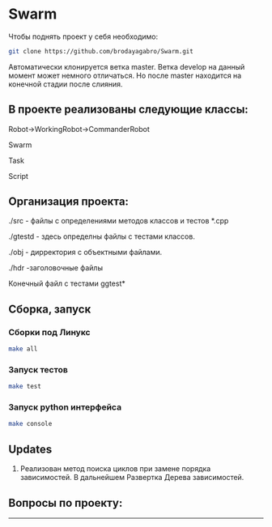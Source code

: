 # Swarm

Чтобы поднять проект у себя необходимо:

```bash
git clone https://github.com/brodayagabro/Swarm.git
```

Автоматически клонируется ветка master. Ветка develop на данный момент может немного отличаться. Но после master находится на конечной стадии после слияния.

## В проекте реализованы следующие классы:

Robot->WorkingRobot->CommanderRobot

Swarm

Task

Script


## Организация проекта:

./src -  файлы с определениями методов классов и тестов *.cpp

./gtestd - здесь определны файлы с тестами классов.

./obj - дирректория с объектными файлами.

./hdr -заголовочные файлы

Конечный файл с тестами ggtest*
## Сборка, запуск

### Сборки под Линукс

```bash
make all
```

### Запуск тестов

```bash
make test
```

### Запуск python интерфейса

```bash
make console
```
## Updates
1) Реализован метод поиска циклов при замене порядка зависимостей.
В дальнейшем Развертка Дерева зависимостей. 
## Вопросы по проекту:
-----
